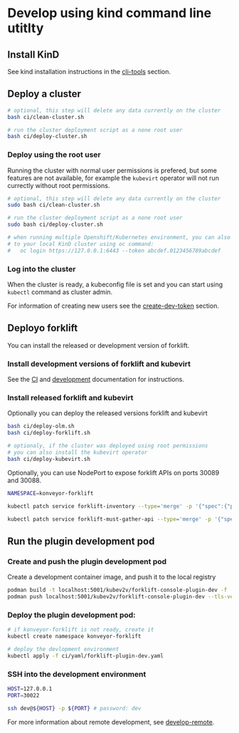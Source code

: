 # Develop using kind command line utitlty

## Install KinD

See kind installation instructions in the [cli-tools](cli-tools.md) section.

## Deploy a cluster

``` bash
# optional, this step will delete any data currently on the cluster
bash ci/clean-cluster.sh

# run the cluster deployment script as a none root user
bash ci/deploy-cluster.sh
```

### Deploy using the root user

Running the cluster with normal user permissions is prefered, but some features are not available, 
for example the `kubevirt` operator will not run currectly without root permissions.

``` bash
# optional, this step will delete any data currently on the cluster
sudo bash ci/clean-cluster.sh

# run the cluster deployment script as a none root user
sudo bash ci/deploy-cluster.sh

# when running multiple Openshift/Kubernetes environment, you can also [re-]login
# to your local KinD cluster using oc command:
#   oc login https://127.0.0.1:6443 --token abcdef.0123456789abcdef
```

### Log into the cluster

When the cluster is ready, a kubeconfig file is set and you can start using `kubectl` command as cluster admin.

For information of creating new users see the [create-dev-token](create-dev-token.md) section.

## Deployo forklift

You can install the released or development version of forklift.

### Install development versions of forklift and kubevirt

See the [CI](https://github.com/kubev2v/forkliftci) and [development](https://github.com/kubev2v/forklift) documentation for
instructions.

### Install released forklift and kubevirt

Optionally you can deploy the released versions forklift and kubevirt

``` bash
bash ci/deploy-olm.sh
bash ci/deploy-forklift.sh

# optionaly, if the cluster was deployed using root permissions
# you can also install the kubevirt operator
bash ci/deploy-kubevirt.sh
```

Optionally, you can use NodePort to expose forklift APIs on ports 30089 and 30088.

``` bash
NAMESPACE=konveyor-forklift

kubectl patch service forklift-inventory --type='merge' -p '{"spec":{"ports":[{"name":"api-http","protocol":"TCP","port":8080,"targetPort":8080,"nodePort":30088}],"type":"NodePort"}}' -n ${NAMESPACE}

kubectl patch service forklift-must-gather-api --type='merge' -p '{"spec":{"ports":[{"name":"api-http","protocol":"TCP","port":8080,"targetPort":8080,"nodePort":30089}],"type":"NodePort"}}' -n ${NAMESPACE}
```

## Run the plugin development pod

### Create and push the plugin development pod

Create a development container image, and push it to the local registry

``` bash
podman build -t localhost:5001/kubev2v/forklift-console-plugin-dev -f ./build/Containerfile.dev
podman push localhost:5001/kubev2v/forklift-console-plugin-dev --tls-verify=false
```

### Deploy the plugin development pod:

``` bash
# if konveyor-forklift is not ready, create it
kubectl create namespace konveyor-forklift

# deploy the devlopment environment
kubectl apply -f ci/yaml/forklift-plugin-dev.yaml
```

### SSH into the development environment

``` bash
HOST=127.0.0.1
PORT=30022

ssh dev@${HOST} -p ${PORT} # password: dev
```

For more information about remote development, see [develop-remote](develop-remote.md).

